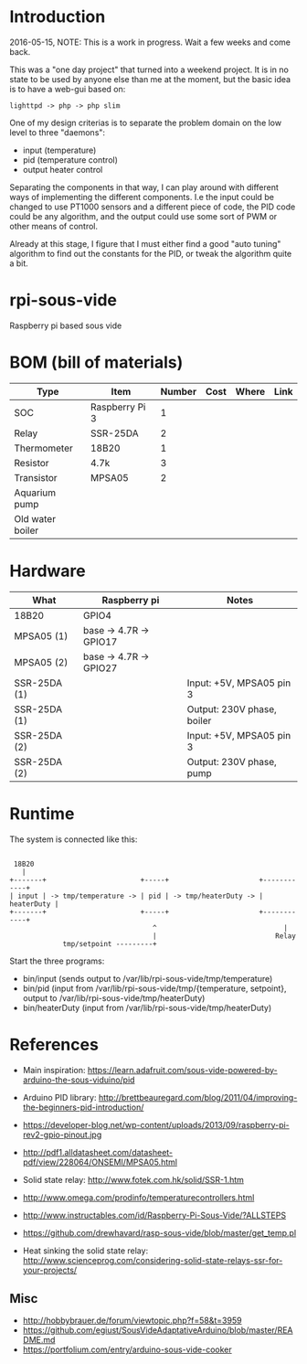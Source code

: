 # Introduction

2016-05-15, NOTE: This is a work in progress. Wait a few weeks and come back.


This was a "one day project" that turned into a weekend project. It is in no state to be used by anyone else than me at the moment, but the basic idea is to have a web-gui based on:

````
lighttpd -> php -> php slim
````

One of my design criterias is to separate the problem domain on the low level to three "daemons":

* input (temperature)
* pid (temperature control)
* output heater control

Separating the components in that way, I can play around with different ways of implementing the different components. I.e the input could be changed to use PT1000 sensors and a different piece of code, the PID code could be any algorithm, and the output could use some sort of PWM or other means of control.

Already at this stage, I figure that I must either find a good "auto tuning" algorithm to find out the constants for the PID, or tweak the algorithm quite a bit.

# rpi-sous-vide
Raspberry pi based sous vide

# BOM (bill of materials)

| Type | Item            | Number | Cost | Where | Link |
|-------|----------------|--------|------|-------|------|
| SOC   | Raspberry Pi 3 |      1 |      |       |      |
| Relay | SSR-25DA       |      2 |      |       |      |
| Thermometer | 18B20    |      1 |      |       |      |
| Resistor | 4.7k        |      3 |      |       |      |
| Transistor| MPSA05     |      2 |      |       |      |
| Aquarium pump |
| Old water boiler |


# Hardware

| What       | Raspberry pi | Notes |
|------------|--------------|-------|
| 18B20      | GPIO4        |       |
| MPSA05 (1) | base -> 4.7R -> GPIO17       | |
| MPSA05 (2) | base -> 4.7R -> GPIO27       |
| SSR-25DA (1)| | Input: +5V, MPSA05 pin 3 |
| SSR-25DA (1)| | Output: 230V phase, boiler |
| SSR-25DA (2)| | Input: +5V, MPSA05 pin 3 |
| SSR-25DA (2)| | Output: 230V phase, pump |

# Runtime

The system is connected like this:

```

 18B20
   |
+-------+                       +-----+                      +------------+
| input | -> tmp/temperature -> | pid | -> tmp/heaterDuty -> | heaterDuty |
+-------+                       +-----+                      +------------+
                                   ^                               |
                                   |                             Relay
             tmp/setpoint ---------+
```



Start the three programs:

* bin/input (sends output to /var/lib/rpi-sous-vide/tmp/temperature)
* bin/pid   (input from /var/lib/rpi-sous-vide/tmp/{temperature, setpoint}, output to /var/lib/rpi-sous-vide/tmp/heaterDuty)
* bin/heaterDuty (input from /var/lib/rpi-sous-vide/tmp/heaterDuty)

# References

* Main inspiration: https://learn.adafruit.com/sous-vide-powered-by-arduino-the-sous-viduino/pid
* Arduino PID library: http://brettbeauregard.com/blog/2011/04/improving-the-beginners-pid-introduction/

* https://developer-blog.net/wp-content/uploads/2013/09/raspberry-pi-rev2-gpio-pinout.jpg
* http://pdf1.alldatasheet.com/datasheet-pdf/view/228064/ONSEMI/MPSA05.html

* Solid state relay: http://www.fotek.com.hk/solid/SSR-1.htm
* http://www.omega.com/prodinfo/temperaturecontrollers.html
* http://www.instructables.com/id/Raspberry-Pi-Sous-Vide/?ALLSTEPS
* https://github.com/drewhavard/rasp-sous-vide/blob/master/get_temp.pl
* Heat sinking the solid state relay: http://www.scienceprog.com/considering-solid-state-relays-ssr-for-your-projects/

## Misc

* http://hobbybrauer.de/forum/viewtopic.php?f=58&t=3959
* https://github.com/egiust/SousVideAdaptativeArduino/blob/master/README.md
* https://portfolium.com/entry/arduino-sous-vide-cooker
